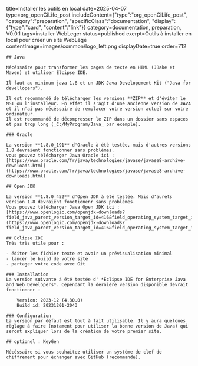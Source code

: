 title=Installer les outils en local
date=2025-04-07
type=org_openCiLife_post
includeContent={"type":"org_openCiLife_post", "category":"preparation", "specificClass":"documentation", "display":{"type":"card", "content":"link"}}
category=documentation, preparation, V0.0.1
tags=installer WebLeger
status=published
exerpt=Outils à installer en local pour créer un site WebLègé
contentImage=images/common/logo_left.png
displayDate=true
order=712
~~~~~~
## Java

Nécéssaire pour transformer les pages de texte en HTML (JBake et Maven) et utiliser Elcipse IDE.

Il faut au minimum java 1.8 et un JDK Java Developement Kit ("Java for devellopers").

Il est recommandé de télécharger les versions **ZIP** et d'éviter le MSI ou l'installeur. En effet il s'agit d'une ancienne version de JAVA et il n'ai pas nécéssaire de remplacer votre version actuel sur votre ordinateur.
Il est recommandé de décompresser le ZIP dans un dossier sans espaces et pas trop long (_C:/MyProgram/Java_ par exemple).

### Oracle 

La version **1.8.0_191** d'Oracle à été testée, mais d'autres versions 1.8 devraient fonctionner sans problèmes.
vous pouvez télécharger Java Oracle ici : [https://www.oracle.com/fr/java/technologies/javase/javase8-archive-downloads.html](https://www.oracle.com/fr/java/technologies/javase/javase8-archive-downloads.html)

## Open JDK

La version **1.8.0_452** d'Open JDK à été testée. Mais d'aurets version 1.8 devraient fonctionenr sans problèmes.
Vous pouvez télécharger Java Open JDK ici : [https://www.openlogic.com/openjdk-downloads?field_java_parent_version_target_id=416&field_operating_system_target_id=All&field_architecture_target_id=All&field_java_package_target_id=All](https://www.openlogic.com/openjdk-downloads?field_java_parent_version_target_id=416&field_operating_system_target_id=All&field_architecture_target_id=All&field_java_package_target_id=All)

## Eclipse IDE
Très très utile pour : 

- éditer les fichier texte et avoir un prévisualisation minimal
- lancer le build de votre site
- partager votre code avec Git

### Installation
La version suivante à été testée d' *Eclipse IDE for Enterprise Java and Web Developers*. Cependant la dernière version disponible devrait fonctionner : 
    
    Version: 2023-12 (4.30.0)
    Build id: 20231201-2043
    
### Configuration
La version par défaut est tout à fait utilisable. Il y aura quelques règlage à faire (notament pour utiliser la bonne version de Java) qui seront expliquer lors de la création de votre premier site.

## optionel : KeyGen

Nécéssaire si vous souhaitez utiliser un système de clef de chiffrement pour échanger avec GitHub (recommandé).
